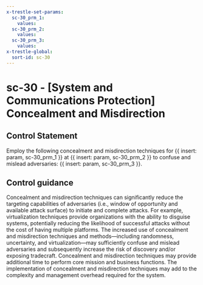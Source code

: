 ```yaml
---
x-trestle-set-params:
  sc-30_prm_1:
    values:
  sc-30_prm_2:
    values:
  sc-30_prm_3:
    values:
x-trestle-global:
  sort-id: sc-30
---
```


# sc-30 - \[System and Communications Protection\] Concealment and Misdirection

## Control Statement

Employ the following concealment and misdirection techniques for {{ insert: param, sc-30_prm_1 }} at {{ insert: param, sc-30_prm_2 }} to confuse and mislead adversaries: {{ insert: param, sc-30_prm_3 }}.

## Control guidance

Concealment and misdirection techniques can significantly reduce the targeting capabilities of adversaries (i.e., window of opportunity and available attack surface) to initiate and complete attacks. For example, virtualization techniques provide organizations with the ability to disguise systems, potentially reducing the likelihood of successful attacks without the cost of having multiple platforms. The increased use of concealment and misdirection techniques and methods—including randomness, uncertainty, and virtualization—may sufficiently confuse and mislead adversaries and subsequently increase the risk of discovery and/or exposing tradecraft. Concealment and misdirection techniques may provide additional time to perform core mission and business functions. The implementation of concealment and misdirection techniques may add to the complexity and management overhead required for the system.
